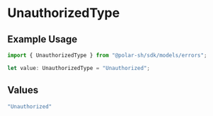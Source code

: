 # UnauthorizedType

## Example Usage

```typescript
import { UnauthorizedType } from "@polar-sh/sdk/models/errors";

let value: UnauthorizedType = "Unauthorized";
```

## Values

```typescript
"Unauthorized"
```